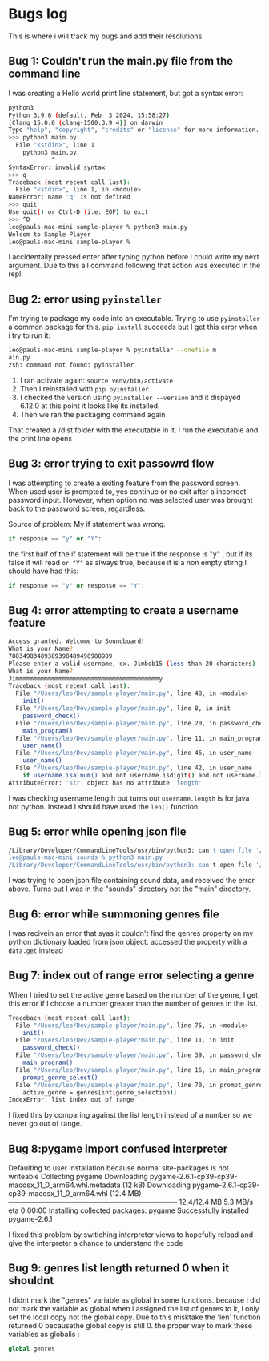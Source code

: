 # Bugs log

This is where i will track my bugs and add their resolutions. 

## Bug 1: Couldn't run the main.py file from the command line

I was creating a Hello world print line statement, but got a syntax error:

```bash
python3 
Python 3.9.6 (default, Feb  3 2024, 15:58:27) 
[Clang 15.0.0 (clang-1500.3.9.4)] on darwin
Type "help", "copyright", "credits" or "license" for more information.
>>> python3 main.py
  File "<stdin>", line 1
    python3 main.py
            ^
SyntaxError: invalid syntax
>>> q
Traceback (most recent call last):
  File "<stdin>", line 1, in <module>
NameError: name 'q' is not defined
>>> quit
Use quit() or Ctrl-D (i.e. EOF) to exit
>>> ^D
leo@pauls-mac-mini sample-player % python3 main.py
Welcom to Sample Player
leo@pauls-mac-mini sample-player % 
```

I accidentally pressed enter after typing python before I could write my next argument. Due to this all command following that action was executed in the repl.

## Bug 2: error using `pyinstaller`

 I'm trying to package my code into an executable. Trying to use `pyinstaller` a common package for this. `pip install` succeeds but I get this error when i try to run it:

```bash
leo@pauls-mac-mini sample-player % pyinstaller --onefile m
ain.py
zsh: command not found: pyinstaller
```

1. I ran activate again: `source venv/bin/activate`
2. Then I reinstalled with `pip pyinstaller`
3. I checked the version using `pyinstaller --version` and it dispayed 6.12.0 at this point it looks like its installed. 
4. Then we ran the packaging command again

That created a /dist folder with the executable in it. I run the executable and the print line opens
 
 ## Bug 3: error trying to exit passowrd flow
 
  I was attempting to create a exiting feature from the password screen.
  When used user is prompted to, yes continue or no exit after a incorrect password input.
  However, when option no was selected user was brought back to the password screen, regardless.

  Source of problem: My if statement was wrong.

  ```python
  if response == "y" or "Y":
  ```
  
  the first half of the if statement will be true if the response is "y" , but if its false it will read `or "Y"` as always true, because it is a non empty stirng
  I should have had this:

  ```python
  if response == "y" or response == "Y":
```




## Bug 4: error attempting to create a username feature

```bash
Access granted. Welcome to Soundboard!
What is your Name?
78834983489389398489498988989
Please enter a valid username, ex. Jimbob15 (less than 20 characters)
What is your Name?
Jimmmmmmmmmmmmmmmmmmmmmmmmmmmmmmmmmmmmmmmmy
Traceback (most recent call last):
  File "/Users/leo/Dev/sample-player/main.py", line 48, in <module>
    init()
  File "/Users/leo/Dev/sample-player/main.py", line 8, in init
    password_check()
  File "/Users/leo/Dev/sample-player/main.py", line 20, in password_check
    main_program()
  File "/Users/leo/Dev/sample-player/main.py", line 11, in main_program
    user_name()
  File "/Users/leo/Dev/sample-player/main.py", line 46, in user_name
    user_name()
  File "/Users/leo/Dev/sample-player/main.py", line 42, in user_name
    if username.isalnum() and not username.isdigit() and not username.length < 20:
AttributeError: 'str' object has no attribute 'length'
```

I was checking username.length but turns out `username.length` is for java not python. Instead I should have used the `len()` function.

## Bug 5: error while opening json file

``` bash
/Library/Developer/CommandLineTools/usr/bin/python3: can't open file '/Users/leo/Dev/sample-player/sounds/main.py': [Errno 2] No such file or directory
leo@pauls-mac-mini sounds % python3 main.py
/Library/Developer/CommandLineTools/usr/bin/python3: can't open file '/Users/leo/Dev/sample-player/sounds/main.py': [Errno 2] No such file or directory
```

I was trying to open json file containing sound data, and received the error above. Turns out I was in the "sounds" directory not the "main" directory.


## Bug 6: error while summoning genres file

I was recivein an error that syas it couldn't find the genres property on my python dictionary loaded from json object. accessed the property with a `data.get` instead

## Bug 7: index out of range error selecting a genre

When I tried to set the active genre based on the number of the genre, I get this error if I choose a number greater than the number of genres in the list.

```bash
Traceback (most recent call last):
  File "/Users/leo/Dev/sample-player/main.py", line 75, in <module>
    init()
  File "/Users/leo/Dev/sample-player/main.py", line 11, in init
    password_check()
  File "/Users/leo/Dev/sample-player/main.py", line 39, in password_check
    main_program()
  File "/Users/leo/Dev/sample-player/main.py", line 16, in main_program
    prompt_genre_select()
  File "/Users/leo/Dev/sample-player/main.py", line 70, in prompt_genre_select
    active_genre = genres[int(genre_selection)]
IndexError: list index out of range
```

I fixed this by comparing against the list length instead of a number so we never go out of range.


## Bug 8:pygame import confused interpreter

Defaulting to user installation because normal site-packages is not writeable
Collecting pygame
  Downloading pygame-2.6.1-cp39-cp39-macosx_11_0_arm64.whl.metadata (12 kB)
Downloading pygame-2.6.1-cp39-cp39-macosx_11_0_arm64.whl (12.4 MB)
   ━━━━━━━━━━━━━━━━━━━━━━━━━━━━━━━━━━━━━━━━ 12.4/12.4 MB 5.3 MB/s eta 0:00:00
Installing collected packages: pygame
Successfully installed pygame-2.6.1

I fixed this problem by switiching interpreter views to hopefully reload and give the interpreter a chance to understand the code


## Bug 9: genres list length returned 0 when it shouldnt

I didnt mark the "genres" variable as global in some functions. because i did not mark the variable as global when i assigned the list of genres to it, i only set the local copy not the global copy. Due to this misktake the 'len' function returned 0 becausethe global copy is still 0. the proper way to mark these variables as globalis : 

```python
global genres
``` 